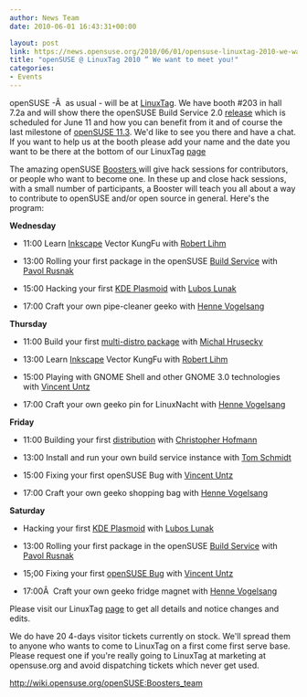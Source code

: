 ```yaml
---
author: News Team
date: 2010-06-01 16:43:31+00:00

layout: post
link: https://news.opensuse.org/2010/06/01/opensuse-linuxtag-2010-we-want-to-meet-you/
title: "openSUSE @ LinuxTag 2010 “ We want to meet you!"
categories:
- Events
---
```

openSUSE -Â  as usual - will be at [LinuxTag](http://www.linuxtag.org/2010/). We have booth #203 in hall 7.2a and will show there the openSUSE Build Service 2.0 [release](https://news.opensuse.org/2010/05/25/obs-2-0b1/) which is scheduled for June 11 and how you can benefit from it and of course the last milestone of [openSUSE 11.3](http://wiki.opensuse.org/Product_highlights_11.3). We'd like to see you there and have a chat. If you want to help us at the booth please add your name and the date you want to be there at the bottom of our LinuxTag [page](http://en.opensuse.org/Linuxtag)

The amazing openSUSE [Boosters ](http://wiki.opensuse.org/openSUSE:Boosters_team)will give hack sessions for contributors, or people who want to become one. In these up and close hack sessions, with a small number of participants, a Booster will teach you all about a way to contribute to openSUSE and/or open source in general. Here's the program:

**Wednesday**



	
  * 11:00 Learn [Inkscape](http://en.opensuse.org/Inkscape) Vector KungFu with [Robert Lihm](http://en.opensuse.org/User:Rlihm)

	
  * 13:00 Rolling your first package in the openSUSE [Build Service](http://build.opensuse.org) with [Pavol Rusnak](http://en.opensuse.org/User:Prusnak)

	
  * 15:00 Hacking your first [KDE Plasmoid](http://techbase.kde.org/Projects/Plasma/Plasmoids) with [Lubos Lunak](http://en.opensuse.org/User:Llunak)

	
  * 17:00 Craft your own pipe-cleaner geeko with [Henne Vogelsang](http://en.opensuse.org/User:Hennevogel)


**Thursday**



	
  * 11:00 Build your first [multi-distro package](http://kde-apps.org/content/show.php/kde-obs-generator?content=121094) with [Michal Hrusecky](http://en.opensuse.org/User:-miska-)

	
  * 13:00 Learn [Inkscape](http://en.opensuse.org/Inkscape) Vector KungFu with [Robert Lihm](http://en.opensuse.org/User:Rlihm)

	
  * 15:00 Playing with GNOME Shell and other GNOME 3.0 technologies with [Vincent Untz](http://en.opensuse.org/User:Vuntz)

	
  * 17:00 Craft your own geeko pin for LinuxNacht with [Henne Vogelsang](http://en.opensuse.org/User:Hennevogel)


**Friday**



	
  * 11:00 Building your first [distribution](http://en.opensuse.org/Kiwi) with [Christopher Hofmann](http://en.opensuse.org/User:Cwh)

	
  * 13:00 Install and run your own build service instance with [Tom Schmidt](http://en.opensuse.org/User:Digitaltomm)

	
  * 15:00 Fixing your first openSUSE Bug with [Vincent Untz](http://en.opensuse.org/User:Vuntz)

	
  * 17:00 Craft your own geeko shopping bag with [Henne Vogelsang](http://en.opensuse.org/User:Hennevogel)


**Saturday**



	
  * Hacking your first [KDE Plasmoid](http://techbase.kde.org/Projects/Plasma/Plasmoids) with [Lubos  Lunak](http://en.opensuse.org/User:Llunak)

	
  * 13:00 Rolling your first package in the openSUSE [Build Service](http://build.opensuse.org) with [Pavol Rusnak](http://en.opensuse.org/User:Prusnak)

	
  * 15;00 Fixing your first [openSUSE Bug](http://en.opensuse.org/Bugs) with [Vincent Untz](http://en.opensuse.org/User:Vuntz)

	
  * 17:00Â  Craft your own geeko fridge magnet with [Henne Vogelsang](http://en.opensuse.org/User:Hennevogel)


Please visit our LinuxTag [page](http://en.opensuse.org/Linuxtag) to get all details and notice changes and edits.

We do have 20 4-days visitor tickets currently on stock. We'll spread them to anyone who wants to come to LinuxTag on a first come first serve base. Please request one if you're really going to LinuxTag at marketing at opensuse.org and avoid dispatching tickets which never get used.


http://wiki.opensuse.org/openSUSE:Boosters_team

		
